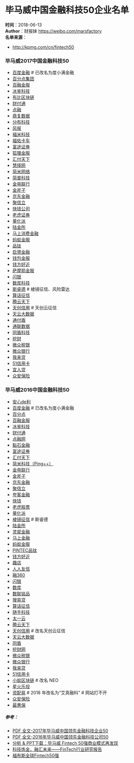 # 毕马威中国金融科技50企业名单

**时间**：2018-06-13  
**Author**：财报妹 https://weibo.com/marsfactory  
**名单来源**：  
- http://kpmg.com/cn/fintech50   


### 毕马威2017中国金融科技50
- [百度金融](https://jinrong.baidu.com/) # 已改名为度小满金融
- [百分点集团](http://www.baifendian.com/)
- [百融金服](http://www.100credit.com/)
- [冰鉴科技](http://www.icekredit.com/)
- [布比区块链](http://www.bubi.cn/)
- [财付通](https://www.tenpay.com/)
- [点融](https://www.dianrong.com/)
- [鼎复数据](http://www.dingfudata.com/)
- [分布科技](http://www.onchain.com/)
- [风报](https://www.riskstorm.com/)
- [福米科技](https://www.webull.com/)
- [福佑卡车](https://www.fuyoukache.com/)
- [富途证券](https://www.futu5.com/)
- [狐狸金服](https://www.huli.com/)
- [汇付天下](https://www.chinapnr.com/)
- [慧择网](https://www.huize.com/)
- [简米网络](https://www.pingxx.com/)
- [简普科技](http://jianpu.ai/)
- [金电联行](https://www.3golden.com.cn/)
- [金斧子](https://www.jfz.com/)
- [京东金融](https://jr.jd.com/)
- [聚信立](https://www.juxinli.com/)
- [快钱公司](https://www.99bill.com/)
- [老虎证券](https://www.itiger.com/)
- [量化派](http://www.quantgroup.cn/)
- [陆金所](https://www.lu.com/)
- [马上消费金融](https://www.msxf.com/)
- [蚂蚁金服](https://www.antfin.com/)
- [品钛](https://www.pintec.com/)
- [启赟金融](https://www.ipaylinks.com/)
- [钱包金服](http://www.qianbao.com/)
- [钱方好近](http://www.qfpay.com/)
- [萨摩耶金服](https://www.smyfinancial.com/)
- [闪银](https://www.wecash.net/)
- [数库科技](http://www.chinascope.com/)
- [斯睿德](http://www.riskraiders.com/) # 棱镜征信、风险雷达
- [算话征信](https://www.suanhua.org/)
- [腾云天下](https://www.talkingdata.com/)
- [天创信用](http://www.ypcredit.com/) # 天创云征信
- [天云大数据](http://www.beagledata.com/)
- [通付盾](https://www.tongfudun.com/)
- [通联数据](https://www.datayes.com/)
- [同盾科技](https://www.tongdun.cn/)
- [挖财](http://www.wacai.com/)
- [微众税银](https://www.vzoom.com/)
- [微众银行](https://www.webank.com/)
- [我来贷](https://m.wolaidai.com/)
- [51信用卡](https://www.u51.com/)
- [宜人贷](https://www.yirendai.com/)
- [众安保险](https://www.zhongan.com/)


### 毕马威2016中国金融科技50
- [安心de利](https://www.anxindeli.com/)
- [百度金融](https://jinrong.baidu.com/) # 已改名为度小满金融
- [百分点](http://www.baifendian.com/)
- [百融金服](http://www.100credit.com/)
- [冰鉴科技](http://www.icekredit.com/)
- [财付通](https://www.tenpay.com/)
- [点融网](https://www.dianrong.com/)
- [點石金融](http://www.rquest.com.cn/)
- [富途证券](https://www.futu5.com/)
- [汇付天下](https://www.chinapnr.com/)
- [简米科技（Ping++）](https://www.pingxx.com/)
- [金电联行](https://www.3golden.com.cn/)
- [金斧子](https://www.jfz.com/)
- [京东金融](https://jr.jd.com/)
- [聚信立](https://www.juxinli.com/)
- [夸客金融](http://www.quarkfinance.com/)
- [快钱](https://www.99bill.com/)
- [老虎股票](https://www.itiger.com/)
- [量化派](http://www.quantgroup.cn/)
- [棱镜征信](http://www.riskraiders.com/) # 斯睿德
- [陆金所](https://www.lu.com/)
- [灵犀金融](http://www.wxb.com.cn/)
- [马上金融](https://www.msxf.com/)
- [蚂蚁金服](https://www.antfin.com/)
- [PINTEC品钛](https://www.pintec.com/)
- [钱方好近](http://www.qfpay.com/)
- [趣店](https://qd.qufenqi.com/)
- [人人友信](https://www.renrendai.com/)
- [融360](https://www.rong360.com/)
- [闪银](https://www.wecash.net/)
- [数库](http://www.chinascope.com/)
- [数联铭品](https://www.bbdservice.com/)
- [搜易贷](https://www.souyidai.com/)
- [算话征信](https://www.suanhua.org/)
- [随手科技](https://www.sui.com/)
- [太一云](https://taiyiyun.com/)
- [腾云天下](https://www.talkingdata.com/)
- [天创信用](http://www.ypcredit.com/) # 改名天创云征信
- [天云大数据](http://www.beagledata.com/)
- [同盾](https://www.tongdun.cn/)
- [挖财网](http://www.wacai.com/)
- [微众税银](https://www.vzoom.com/)
- [微众银行](https://www.webank.com/)
- [我来贷](https://m.wolaidai.com/)
- [51信用卡](https://www.u51.com/)
- [小蚁区块链](https://neo.org/) # 改名 NEO 
- [星火乐投](http://www.hcspark.com/)
- [资配易](#) # 2018 年改名为“艾真融科” # 网站打不开
- [众安保险](https://www.zhongan.com/)
- [最惠保](https://www.zuihuibao.com/)


##### 参考：  
* [PDF 全文-2017年毕马威中国领先金融科技企业50](https://assets.kpmg.com/content/dam/kpmg/cn/pdf/zh/2017/12/2017-fintech-50.pdf)
* [PDF 全文-2016年毕马威中国领先金融科技公司50](https://assets.kpmg.com/content/dam/kpmg/cn/pdf/zh/2016/09/2016-china-leading-fintech-50.pdf)
* [分析 & PPT下载：毕马威 Fintech 50强商业模式再发现](http://blog.memect.cn/?p=2565)
* [科技炼金，融汇未来——FinTech行业研究报告](http://blog.memect.cn/?p=1803)
* [福布斯全球Fintech50强](http://blog.memect.cn/?p=2241)




